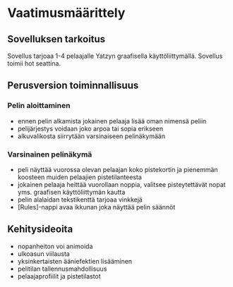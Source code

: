 # Vaatimusmäärittely

## Sovelluksen tarkoitus

Sovellus tarjoaa 1-4 pelaajalle Yatzyn graafisella käyttöliittymällä. Sovellus toimii hot seattina.

## Perusversion toiminnallisuus

### Pelin aloittaminen

- ennen pelin alkamista jokainen pelaaja lisää oman nimensä peliin
- pelijärjestys voidaan joko arpoa tai sopia erikseen
- alkuvalikosta siirrytään varsinaiseen pelinäkymään

### Varsinainen pelinäkymä

- peli näyttää vuorossa olevan pelaajan koko pistekortin ja pienemmän koosteen muiden pelaajien pistetilanteesta
- jokainen pelaaja heittää vuorollaan noppia, valitsee pisteytettävät nopat yms. graafisen käyttöliittymän kautta
- pelin alalaidan tekstikenttä tarjoaa vinkkejä
- [Rules]-nappi avaa ikkunan joka näyttää pelin säännöt

## Kehitysideoita

- nopanheiton voi animoida
- ulkoasun viilausta
- yksinkertaisten ääniefektien lisääminen
- pelitilan tallennusmahdollisuus
- pelaajaprofiilit ja pistetilastot
